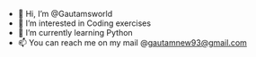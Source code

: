 - 👋 Hi, I’m @Gautamsworld
- 👀 I’m interested in Coding exercises
- 🌱 I’m currently learning Python
- 📫 You can reach me on my mail @gautamnew93@gmail.com


<!---
Gautamsworld/Gautamsworld is a ✨ special ✨ repository because its `README.md` (this file) appears on your GitHub profile.
You can click the Preview link to take a look at your changes.
--->
